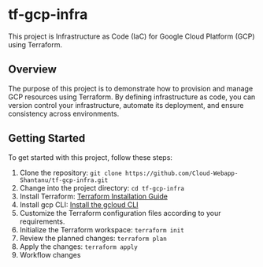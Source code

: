 # tf-gcp-infra

This project is Infrastructure as Code (IaC) for Google Cloud Platform (GCP) using Terraform.

## Overview

The purpose of this project is to demonstrate how to provision and manage GCP resources using Terraform. By defining infrastructure as code, you can version control your infrastructure, automate its deployment, and ensure consistency across environments.

## Getting Started

To get started with this project, follow these steps:

1. Clone the repository: `git clone https://github.com/Cloud-Webapp-Shantanu/tf-gcp-infra.git`
2. Change into the project directory: `cd tf-gcp-infra`
3. Install Terraform: [Terraform Installation Guide](https://learn.hashicorp.com/tutorials/terraform/install-cli)
4. Install gcp CLI: [Install the gcloud CLI](https://cloud.google.com/sdk/docs/install)
6. Customize the Terraform configuration files according to your requirements.
7. Initialize the Terraform workspace: `terraform init`
8. Review the planned changes: `terraform plan`
9. Apply the changes: `terraform apply`
10. Workflow changes
